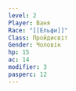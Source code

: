 ```yaml
---
level: 2
Player: Ваня
Race: "[[Ельфи]]"
Class: Пройдисвіт
Gender: Чоловік
hp: 15
ac: 14
modifier: 3
pasperc: 12
---
```

